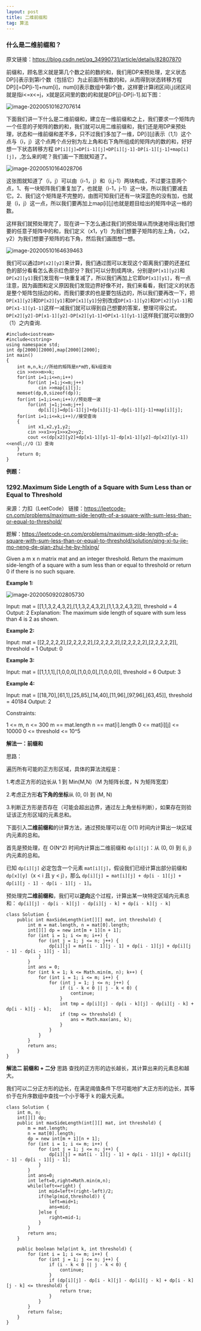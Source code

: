 ```yaml
---
layout: post
title: 二维前缀和
tag: 算法
---
```


### 什么是二维前缀和？

原文链接：https://blog.csdn.net/qq_34990731/article/details/82807870

前缀和，顾名思义就是第几个数之前的数的和，我们用DP来预处理，定义状态DP[i]表示到第i个数（包括它）为止前面所有数的和，从而得到状态转移方程DP[i]=DP[i-1]+num[i]，num[i]表示数组中第i个数，这样要计算闭区间i,j(闭区间就是指i<=x<=j，x就是区间里的数)的和就是DP[j]-DP[i-1].如下图：

![image-20200510162707614](https://gitee.com/XiaoShenKeHeBen/Static/raw/master/image/202005/10/162709-408519.png)

下面我们讲一下什么是二维前缀和，建立在一维前缀和之上，我们要求一个矩阵内一个任意的子矩阵的数的和，我们就可以用二维前缀和，我们还是用DP来预处理，状态和一维前缀和差不多，只不过我们多加了一维，DP[i][j]表示（1,1）这个点与（i，j）这个点两个点分别为左上角和右下角所组成的矩阵内的数的和，好好想一下状态转移方程 `DP[i][j]=DP[i-1][j]+DP[i][j-1]-DP[i-1][j-1]+map[i][j]`，,怎么来的呢？我们画一下图就知道了。

![image-20200510164028706](https://gitee.com/XiaoShenKeHeBen/Static/raw/master/image/202005/10/164029-613006.png)

这张图就知道了（i，j）可以由（i-1，j）和（i,j-1）两块构成，不过要注意两个点，1、有一块矩阵我们重复加了，也就是（i-1，j-1）这一块，所以我们要减去它。2、我们这个矩阵是不完整的，由图可知我们还有一块深蓝色的没有加，也就是（i，j）这一点，所以我们要再加上map[i][j]也就是题目给出的矩阵中这一格的数。

这样我们就预处理完了，现在讲一下怎么通过我们的预处理从而快速地得出我们想要的任意子矩阵中的和，我们定义（x1，y1）为我们想要子矩阵的左上角，（x2，y2）为我们想要子矩阵的右下角，然后我们画图想一想。

![image-20200510164639463](https://gitee.com/XiaoShenKeHeBen/Static/raw/master/image/202005/10/164640-309007.png)



我们可以通过`DP[x2][y2]`来计算，我们通过图可以发现这个距离我们要的还差红色的部分看看怎么表示红色部分？我们可以分割成两块，分别是`DP[x1][y2]`和`DP[x2][y1]`我们发现有一块重复减了，所以我们再加上它即`DP[x1][y1]`，有一点注意，因为画图和定义原因我们发现边界好像不对，我们来看看，我们定义的状态是整个矩阵包括边的和，而我们要求的也是要包括边的，所以我们要再改一下，把`DP[x1][y2]`和`DP[x2][y1]`和`DP[x1][y1]`分别改成`DP[x1-1][y2]`和`DP[x2][y1-1]`和`DP[x1-1][y1-1]`这样一减我们就可以得到自己想要的答案，整理可得公式，`DP[x2][y2]-DP[x1-1][y2]-DP[x2][y1-1]+DP[x1-1][y1-1]`这样我们就可以做到O（1）之内查询.


```
#include<iostream>
#include<cstring>
using namespace std;
int dp[2000][2000],map[2000][2000];
int main()
{
	int m,n,k;//所给的矩阵是n*m的,有k组查询 
	cin >>n>>m>>k;
	for(int i=1;i<=n;i++)
		for(int j=1;j<=m;j++)
			cin >>map[i][j];
	memset(dp,0,sizeof(dp));
	for(int i=1;i<=n;i++)//预处理一波 
		for(int j=1;j<=m;j++)
			dp[i][j]=dp[i-1][j]+dp[i][j-1]-dp[i-1][j-1]+map[i][j];
	for(int i=1;i<=k;i++)//接受查询 
	{
		int x1,x2,y1,y2;
		cin >>x1>>y1>>x2>>y2;
		cout <<(dp[x2][y2]+dp[x1-1][y1-1]-dp[x1-1][y2]-dp[x2][y1-1])<<endl;//O（1）查询 
	}
	return 0;
} 
```

**例题：**

### 1292.Maximum Side Length of a Square with Sum Less than or Equal to Threshold

来源：力扣（LeetCode）
链接：https://leetcode-cn.com/problems/maximum-side-length-of-a-square-with-sum-less-than-or-equal-to-threshold/

题解：https://leetcode-cn.com/problems/maximum-side-length-of-a-square-with-sum-less-than-or-equal-to-threshold/solution/qing-xi-tu-jie-mo-neng-de-qian-zhui-he-by-hlxing/

Given a m x n matrix mat and an integer threshold. Return the maximum side-length of a square with a sum less than or equal to threshold or return 0 if there is no such square.



**Example 1:**

![image-20200509202805730](https://gitee.com/XiaoShenKeHeBen/Static/raw/master/image/202005/09/202809-106865.png)

Input: mat = [[1,1,3,2,4,3,2],[1,1,3,2,4,3,2],[1,1,3,2,4,3,2]], threshold = 4
Output: 2
Explanation: The maximum side length of square with sum less than 4 is 2 as shown.

**Example 2:**

Input: mat = [[2,2,2,2,2],[2,2,2,2,2],[2,2,2,2,2],[2,2,2,2,2],[2,2,2,2,2]], threshold = 1
Output: 0

**Example 3:**

Input: mat = [[1,1,1,1],[1,0,0,0],[1,0,0,0],[1,0,0,0]], threshold = 6
Output: 3

**Example 4:**

Input: mat = [[18,70],[61,1],[25,85],[14,40],[11,96],[97,96],[63,45]], threshold = 40184
Output: 2


Constraints:

1 <= m, n <= 300
m == mat.length
n == mat[i].length
0 <= mat[i][j] <= 10000
0 <= threshold <= 10^5

**解法一：前缀和**

思路：

遍历所有可能的正方形区域，具体的算法流程是：

1.考虑正方形的边长从 1 到 Min(M,N)（M 为矩阵长度，N 为矩阵宽度）

2.考虑正方形**右下角的坐标**从 (0, 0) 到 (M, N) 

3.判断正方形是否存在（可能会超出边界，通过左上角坐标判断），如果存在则验证该正方形区域的元素总和。

下面引入**二维前缀和**的计算方法，通过预处理可以在 O(1) 时间内计算出一块区域内元素的总和。

首先是预处理，在 O(N^2) 时间内计算出二维前缀和 `dp[i][j]`：从 (0, 0) 到 (i, j) 内元素的总和。

已知 `dp[i][j]` 必定包含一个元素 `mat[i][j]`，假设我们已经计算出部分前缀和 `dp[x][y]`（x < i 且 y < j），那么 `dp[i][j] = mat[i][j] + dp[i - 1][j] + dp[i][j - 1] - dp[i - 1][j - 1]`。

预处理完**二维前缀和**，我们可以**逆向**这个过程，计算出某一块特定区域内元素总和： `dp[i][j] - dp[i - k][j] - dp[i][j - k] + dp[i - k][j - k]`

```
class Solution {
    public int maxSideLength(int[][] mat, int threshold) {
        int m = mat.length, n = mat[0].length;
        int[][] dp = new int[m + 1][n + 1];
        for (int i = 1; i <= m; i++) {
            for (int j = 1; j <= n; j++) {
                dp[i][j] = mat[i - 1][j - 1] + dp[i - 1][j] + dp[i][j - 1] - dp[i - 1][j - 1];
            }
        }
        int ans = 0;
        for (int k = 1; k <= Math.min(m, n); k++) {
            for (int i = 1; i <= m; i++) {
                for (int j = 1; j <= n; j++) {
                    if (i - k < 0 || j - k < 0) {
                        continue;
                    }
                    int tmp = dp[i][j] - dp[i - k][j] - dp[i][j - k] + dp[i - k][j - k];
                    if (tmp <= threshold) {
                        ans = Math.max(ans, k);
                    }
                }
            }
        }
        return ans;
    }
}
```

**解法二 前缀和 + 二分**
思路
查找的正方形的边长越长，其计算出来的元素总和越大。

我们可以二分正方形的边长，在满足阈值条件下尽可能地扩大正方形的边长，其等价于在升序数组中查找一个小于等于 k 的最大元素。

```
class Solution {
    int m, n;
    int[][] dp;
    public int maxSideLength(int[][] mat, int threshold) {
        m = mat.length;
        n = mat[0].length;
        dp = new int[m + 1][n + 1];
        for (int i = 1; i <= m; i++) {
            for (int j = 1; j <= n; j++) {
                dp[i][j] = mat[i - 1][j - 1] + dp[i - 1][j] + dp[i][j - 1] - dp[i - 1][j - 1];
            }
        }
        int ans=0;
		int left=0,right=Math.min(m,n);
		while(left<=right) {
			int mid=left+(right-left)/2;
			if(help(mid,threshold)) {
				left=mid+1;
				ans=mid;
			}else {
				right=mid-1;
			}
		}
		return ans;
    }
    
    public boolean help(int k, int threshold) {
        for (int i = 1; i <= m; i++) {
            for (int j = 1; j <= n; j++) {
                if (i - k < 0 || j - k < 0) {
                    continue;
                }
                if (dp[i][j] - dp[i - k][j] - dp[i][j - k] + dp[i - k][j - k] <= threshold) {
                    return true;
                }
            }
        }
        return false;
    }
}
```

